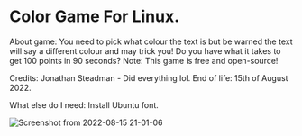 # Color Game For Linux.
About game:
You need to pick what colour the text is but be warned the text will say a different colour and may trick you! Do you have what it takes to get 100 points in 90 seconds? 
Note: This game is free and open-source!

Credits:
Jonathan Steadman - Did everything lol.
End of life: 15th of August 2022.

What else do I need:
Install Ubuntu font.

![Screenshot from 2022-08-15 21-01-06](https://user-images.githubusercontent.com/52569279/184709892-681d7a9b-4b0f-4877-b006-9c98d3804f4c.png)
